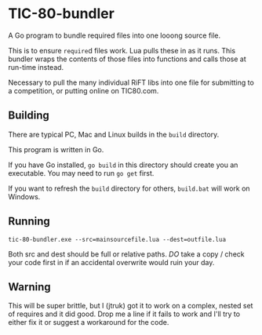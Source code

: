 # TIC-80-bundler

A Go program to bundle required files into one looong source file.

This is to ensure `require`d files work. Lua pulls these in as it runs. This bundler wraps the contents of those files into functions and calls those at run-time instead.

Necessary to pull the many individual RiFT libs into one file for submitting to a competition, or putting online on TIC80.com.

## Building

There are typical PC, Mac and Linux builds in the `build` directory.

This program is written in Go.

If you have Go installed, `go build` in this directory should create you an executable. You may need to run `go get` first.

If you want to refresh the `build` directory for others, `build.bat` will work on Windows.

## Running

```tic-80-bundler.exe --src=mainsourcefile.lua --dest=outfile.lua```

Both src and dest should be full or relative paths. *DO* take a copy / check your code first in if an accidental overwrite would ruin your day.

## Warning

This will be super brittle, but I (jtruk) got it to work on a complex, nested set of requires and it did good. Drop me a line if it fails to work and I'll try to either fix it or suggest a workaround for the code.
